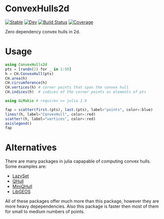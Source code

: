 # ConvexHulls2d

[![Stable](https://img.shields.io/badge/docs-stable-blue.svg)](https://jw3126.github.io/ConvexHulls2d.jl/stable/)
[![Dev](https://img.shields.io/badge/docs-dev-blue.svg)](https://jw3126.github.io/ConvexHulls2d.jl/dev/)
[![Build Status](https://github.com/jw3126/ConvexHulls2d.jl/actions/workflows/CI.yml/badge.svg?branch=main)](https://github.com/jw3126/ConvexHulls2d.jl/actions/workflows/CI.yml?query=branch%3Amain)
[![Coverage](https://codecov.io/gh/jw3126/ConvexHulls2d.jl/branch/main/graph/badge.svg)](https://codecov.io/gh/jw3126/ConvexHulls2d.jl)

Zero dependency convex hulls in 2d.

# Usage
```julia
using ConvexHulls2d
pts = [randn(2) for _ in 1:50]
h = CH.ConvexHull(pts)
CH.area(h)
CH.circumference(h)
CH.vertices(h) # corner points that span the convex hull
CH.indices(h)  # indices of the corner points as elements of pts

using GLMakie # requires >= julia 1.9

fap = scatter(first.(pts), last.(pts), label="points", color=:blue)
lines!(h, label="ConvexHull", color=:red)
scatter!(h, label="vertices", color=:red)
axislegend()
fap
```

# Alternatives
There are many packages in julia capapable of computing convex hulls. Some examples are:
* [LazySet](https://github.com/JuliaReach/LazySets.jl)
* [QHull](https://github.com/JuliaPolyhedra/QHull.jl)
* [MiniQHull](https://github.com/gridap/MiniQhull.jl)
* [LibGEOS](https://github.com/JuliaGeo/LibGEOS.jl)

All of these packages offer much more than this package, however they are more heavy depependencies.
Also this package is faster then most of them for small to medium numbers of points.
